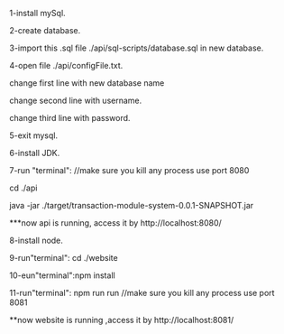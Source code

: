 1-install mySql.

2-create database.

3-import this .sql file ./api/sql-scripts/database.sql in new database.

4-open file ./api/configFile.txt.

change first line with new database name

change second line with username.

change third line with password.

5-exit mysql.

6-install JDK.

7-run "terminal": //make sure you kill any process use port 8080

cd ./api

java -jar ./target/transaction-module-system-0.0.1-SNAPSHOT.jar

***now api is running, access it by http://localhost:8080/

8-install node.

9-run"terminal": cd ./website

10-eun"terminal":npm install

11-run"terminal": npm run run //make sure you kill any process use port 8081

**now website is running ,access it by http://localhost:8081/


